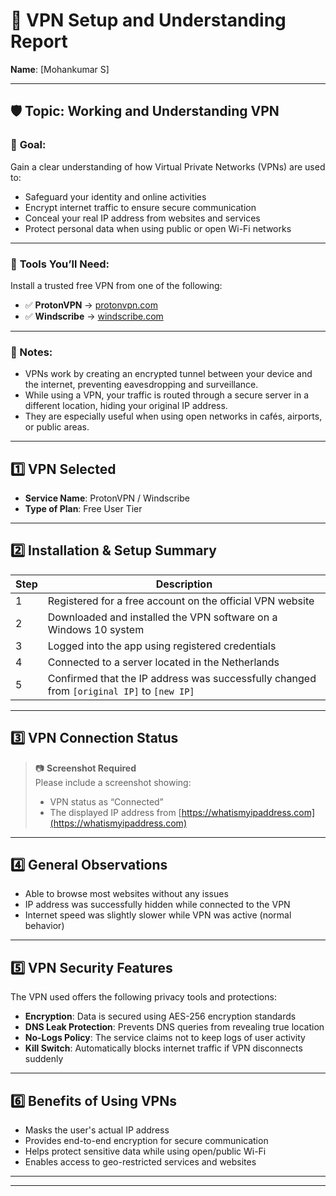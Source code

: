# 🔐 VPN Setup and Understanding Report

**Name**: [Mohankumar S]  


---

## 🛡️ Topic: Working and Understanding VPN

### 🎯 **Goal:**

Gain a clear understanding of how Virtual Private Networks (VPNs) are used to:

* Safeguard your identity and online activities
* Encrypt internet traffic to ensure secure communication
* Conceal your real IP address from websites and services
* Protect personal data when using public or open Wi-Fi networks

---

### 🧰 **Tools You’ll Need:**

Install a trusted free VPN from one of the following:

* ✅ **ProtonVPN** → [protonvpn.com](https://protonvpn.com)
* ✅ **Windscribe** → [windscribe.com](https://windscribe.com)

---


### 📌 Notes:

* VPNs work by creating an encrypted tunnel between your device and the internet, preventing eavesdropping and surveillance.
* While using a VPN, your traffic is routed through a secure server in a different location, hiding your original IP address.
* They are especially useful when using open networks in cafés, airports, or public areas.


---

## 1️⃣ VPN Selected

- **Service Name**: ProtonVPN / Windscribe   
- **Type of Plan**: Free User Tier  

---

## 2️⃣ Installation & Setup Summary

| Step | Description |
|------|-------------|
| 1 | Registered for a free account on the official VPN website |
| 2 | Downloaded and installed the VPN software on a Windows 10 system |
| 3 | Logged into the app using registered credentials |
| 4 | Connected to a server located in the Netherlands |
| 5 | Confirmed that the IP address was successfully changed from `[original IP]` to `[new IP]` |

---

## 3️⃣ VPN Connection Status

> 📷 **Screenshot Required**  
> Please include a screenshot showing:
> - VPN status as “Connected”
> - The displayed IP address from [https://whatismyipaddress.com](https://whatismyipaddress.com)

---

## 4️⃣ General Observations

- Able to browse most websites without any issues  
- IP address was successfully hidden while connected to the VPN  
- Internet speed was slightly slower while VPN was active (normal behavior)

---

## 5️⃣ VPN Security Features

The VPN used offers the following privacy tools and protections:

- **Encryption**: Data is secured using AES-256 encryption standards  
- **DNS Leak Protection**: Prevents DNS queries from revealing true location  
- **No-Logs Policy**: The service claims not to keep logs of user activity  
- **Kill Switch**: Automatically blocks internet traffic if VPN disconnects suddenly

---

## 6️⃣ Benefits of Using VPNs

- Masks the user's actual IP address  
- Provides end-to-end encryption for secure communication  
- Helps protect sensitive data while using open/public Wi-Fi  
- Enables access to geo-restricted services and websites

---

---




